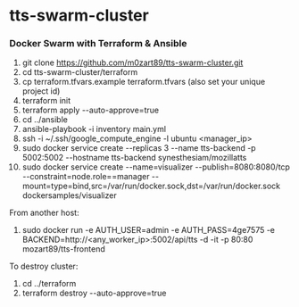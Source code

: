 # tts-swarm-cluster

### Docker Swarm with Terraform & Ansible

1. git clone https://github.com/m0zart89/tts-swarm-cluster.git
2. cd tts-swarm-cluster/terraform
3. cp terraform.tfvars.example terraform.tfvars (also set your unique project id)
4. terraform init
5. terraform apply --auto-approve=true
6. cd ../ansible
7. ansible-playbook -i inventory main.yml
8. ssh -i ~/.ssh/google_compute_engine -l ubuntu <manager_ip>
9. sudo docker service create --replicas 3 --name tts-backend -p 5002:5002 --hostname tts-backend synesthesiam/mozillatts
10. sudo docker service create --name=visualizer --publish=8080:8080/tcp --constraint=node.role==manager --mount=type=bind,src=/var/run/docker.sock,dst=/var/run/docker.sock dockersamples/visualizer

From another host:
1. sudo docker run -e AUTH_USER=admin -e AUTH_PASS=4ge7575 -e BACKEND=http://<any_worker_ip>:5002/api/tts -d -it -p 80:80 mozart89/tts-frontend

To destroy cluster:
1. cd ../terraform
2. terraform destroy --auto-approve=true
